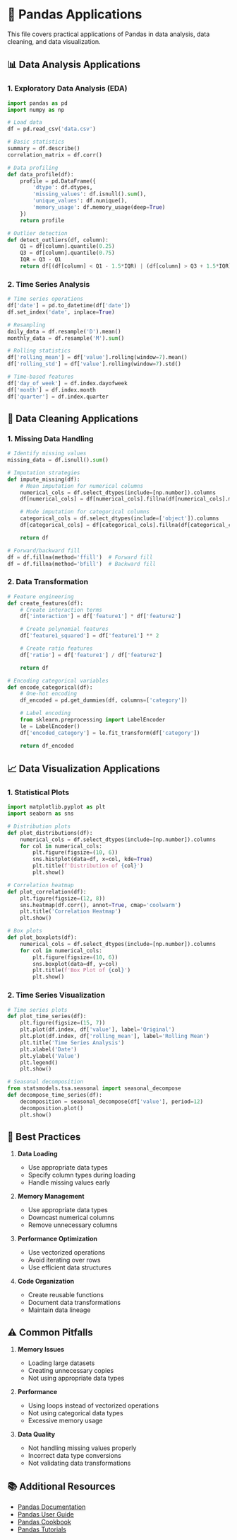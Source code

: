 # 🚀 Pandas Applications

This file covers practical applications of Pandas in data analysis, data cleaning, and data visualization.

## 📊 Data Analysis Applications

### 1. Exploratory Data Analysis (EDA)

```python
import pandas as pd
import numpy as np

# Load data
df = pd.read_csv('data.csv')

# Basic statistics
summary = df.describe()
correlation_matrix = df.corr()

# Data profiling
def data_profile(df):
    profile = pd.DataFrame({
        'dtype': df.dtypes,
        'missing_values': df.isnull().sum(),
        'unique_values': df.nunique(),
        'memory_usage': df.memory_usage(deep=True)
    })
    return profile

# Outlier detection
def detect_outliers(df, column):
    Q1 = df[column].quantile(0.25)
    Q3 = df[column].quantile(0.75)
    IQR = Q3 - Q1
    return df[(df[column] < Q1 - 1.5*IQR) | (df[column] > Q3 + 1.5*IQR)]
```

### 2. Time Series Analysis

```python
# Time series operations
df['date'] = pd.to_datetime(df['date'])
df.set_index('date', inplace=True)

# Resampling
daily_data = df.resample('D').mean()
monthly_data = df.resample('M').sum()

# Rolling statistics
df['rolling_mean'] = df['value'].rolling(window=7).mean()
df['rolling_std'] = df['value'].rolling(window=7).std()

# Time-based features
df['day_of_week'] = df.index.dayofweek
df['month'] = df.index.month
df['quarter'] = df.index.quarter
```

## 🧹 Data Cleaning Applications

### 1. Missing Data Handling

```python
# Identify missing values
missing_data = df.isnull().sum()

# Imputation strategies
def impute_missing(df):
    # Mean imputation for numerical columns
    numerical_cols = df.select_dtypes(include=[np.number]).columns
    df[numerical_cols] = df[numerical_cols].fillna(df[numerical_cols].mean())

    # Mode imputation for categorical columns
    categorical_cols = df.select_dtypes(include=['object']).columns
    df[categorical_cols] = df[categorical_cols].fillna(df[categorical_cols].mode().iloc[0])

    return df

# Forward/backward fill
df = df.fillna(method='ffill')  # Forward fill
df = df.fillna(method='bfill')  # Backward fill
```

### 2. Data Transformation

```python
# Feature engineering
def create_features(df):
    # Create interaction terms
    df['interaction'] = df['feature1'] * df['feature2']

    # Create polynomial features
    df['feature1_squared'] = df['feature1'] ** 2

    # Create ratio features
    df['ratio'] = df['feature1'] / df['feature2']

    return df

# Encoding categorical variables
def encode_categorical(df):
    # One-hot encoding
    df_encoded = pd.get_dummies(df, columns=['category'])

    # Label encoding
    from sklearn.preprocessing import LabelEncoder
    le = LabelEncoder()
    df['encoded_category'] = le.fit_transform(df['category'])

    return df_encoded
```

## 📈 Data Visualization Applications

### 1. Statistical Plots

```python
import matplotlib.pyplot as plt
import seaborn as sns

# Distribution plots
def plot_distributions(df):
    numerical_cols = df.select_dtypes(include=[np.number]).columns
    for col in numerical_cols:
        plt.figure(figsize=(10, 6))
        sns.histplot(data=df, x=col, kde=True)
        plt.title(f'Distribution of {col}')
        plt.show()

# Correlation heatmap
def plot_correlation(df):
    plt.figure(figsize=(12, 8))
    sns.heatmap(df.corr(), annot=True, cmap='coolwarm')
    plt.title('Correlation Heatmap')
    plt.show()

# Box plots
def plot_boxplots(df):
    numerical_cols = df.select_dtypes(include=[np.number]).columns
    for col in numerical_cols:
        plt.figure(figsize=(10, 6))
        sns.boxplot(data=df, y=col)
        plt.title(f'Box Plot of {col}')
        plt.show()
```

### 2. Time Series Visualization

```python
# Time series plots
def plot_time_series(df):
    plt.figure(figsize=(15, 7))
    plt.plot(df.index, df['value'], label='Original')
    plt.plot(df.index, df['rolling_mean'], label='Rolling Mean')
    plt.title('Time Series Analysis')
    plt.xlabel('Date')
    plt.ylabel('Value')
    plt.legend()
    plt.show()

# Seasonal decomposition
from statsmodels.tsa.seasonal import seasonal_decompose
def decompose_time_series(df):
    decomposition = seasonal_decompose(df['value'], period=12)
    decomposition.plot()
    plt.show()
```

## 🎯 Best Practices

1. **Data Loading**

   - Use appropriate data types
   - Specify column types during loading
   - Handle missing values early

2. **Memory Management**

   - Use appropriate data types
   - Downcast numerical columns
   - Remove unnecessary columns

3. **Performance Optimization**

   - Use vectorized operations
   - Avoid iterating over rows
   - Use efficient data structures

4. **Code Organization**
   - Create reusable functions
   - Document data transformations
   - Maintain data lineage

## ⚠️ Common Pitfalls

1. **Memory Issues**

   - Loading large datasets
   - Creating unnecessary copies
   - Not using appropriate data types

2. **Performance**

   - Using loops instead of vectorized operations
   - Not using categorical data types
   - Excessive memory usage

3. **Data Quality**
   - Not handling missing values properly
   - Incorrect data type conversions
   - Not validating data transformations

## 📚 Additional Resources

- [Pandas Documentation](https://pandas.pydata.org/docs/)
- [Pandas User Guide](https://pandas.pydata.org/docs/user_guide/index.html)
- [Pandas Cookbook](https://pandas.pydata.org/docs/user_guide/cookbook.html)
- [Pandas Tutorials](https://pandas.pydata.org/docs/getting_started/tutorials.html)
